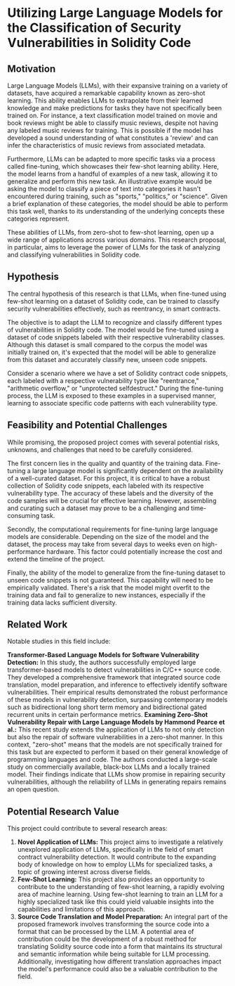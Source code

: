 # Utilizing Large Language Models for the Classification of Security Vulnerabilities in Solidity Code

## Motivation 
Large Language Models (LLMs), with their expansive training on a variety of datasets, have acquired a remarkable capability known as zero-shot learning. This ability enables LLMs to extrapolate from their learned knowledge and make predictions for tasks they have not specifically been trained on. For instance, a text classification model trained on movie and book reviews might be able to classify music reviews, despite not having any labeled music reviews for training. This is possible if the model has developed a sound understanding of what constitutes a 'review' and can infer the characteristics of music reviews from associated metadata.

Furthermore, LLMs can be adapted to more specific tasks via a process called fine-tuning, which showcases their few-shot learning ability. Here, the model learns from a handful of examples of a new task, allowing it to generalize and perform this new task. An illustrative example would be asking the model to classify a piece of text into categories it hasn't encountered during training, such as "sports," "politics," or "science". Given a brief explanation of these categories, the model should be able to perform this task well, thanks to its understanding of the underlying concepts these categories represent.

These abilities of LLMs, from zero-shot to few-shot learning, open up a wide range of applications across various domains. This research proposal, in particular, aims to leverage the power of LLMs for the task of analyzing and classifying vulnerabilities in Solidity code.

## Hypothesis

The central hypothesis of this research is that LLMs, when fine-tuned using few-shot learning on a dataset of Solidity code, can be trained to classify security vulnerabilities effectively, such as reentrancy, in smart contracts.

The objective is to adapt the LLM to recognize and classify different types of vulnerabilities in Solidity code. The model would be fine-tuned using a dataset of code snippets labeled with their respective vulnerability classes. Although this dataset is small compared to the corpus the model was initially trained on, it's expected that the model will be able to generalize from this dataset and accurately classify new, unseen code snippets.

Consider a scenario where we have a set of Solidity contract code snippets, each labeled with a respective vulnerability type like "reentrance," "arithmetic overflow," or "unprotected selfdestruct." During the fine-tuning process, the LLM is exposed to these examples in a supervised manner, learning to associate specific code patterns with each vulnerability type.


## Feasibility and Potential Challenges

While promising, the proposed project comes with several potential risks, unknowns, and challenges that need to be carefully considered.

The first concern lies in the quality and quantity of the training data. Fine-tuning a large language model is significantly dependent on the availability of a well-curated dataset. For this project, it is critical to have a robust collection of Solidity code snippets, each labeled with its respective vulnerability type. The accuracy of these labels and the diversity of the code samples will be crucial for effective learning. However, assembling and curating such a dataset may prove to be a challenging and time-consuming task.

Secondly, the computational requirements for fine-tuning large language models are considerable. Depending on the size of the model and the dataset, the process may take from several days to weeks even on high-performance hardware. This factor could potentially increase the cost and extend the timeline of the project.

Finally, the ability of the model to generalize from the fine-tuning dataset to unseen code snippets is not guaranteed. This capability will need to be empirically validated. There's a risk that the model might overfit to the training data and fail to generalize to new instances, especially if the training data lacks sufficient diversity.

## Related Work

Notable studies in this field include:

**Transformer-Based Language Models for Software Vulnerability Detection:** In this study, the authors successfully employed large transformer-based models to detect vulnerabilities in C/C++ source code. They developed a comprehensive framework that integrated source code translation, model preparation, and inference to effectively identify software vulnerabilities. Their empirical results demonstrated the robust performance of these models in vulnerability detection, surpassing contemporary models such as bidirectional long short term memory and bidirectional gated recurrent units in certain performance metrics.
**Examining Zero-Shot Vulnerability Repair with Large Language Models by Hammond Pearce et al.:** This recent study extends the application of LLMs to not only detection but also the repair of software vulnerabilities in a zero-shot manner. In this context, "zero-shot" means that the models are not specifically trained for this task but are expected to perform it based on their general knowledge of programming languages and code. The authors conducted a large-scale study on commercially available, black-box LLMs and a locally trained model. Their findings indicate that LLMs show promise in repairing security vulnerabilities, although the reliability of LLMs in generating repairs remains an open question.
​
## Potential Research Value

This project could contribute to several research areas:

1.  **Novel Application of LLMs:** This project aims to investigate a relatively unexplored application of LLMs, specifically in the field of smart contract vulnerability detection. It would contribute to the expanding body of knowledge on how to employ LLMs for specialized tasks, a topic of growing interest across diverse fields.
2.  **Few-Shot Learning:** This project also provides an opportunity to contribute to the understanding of few-shot learning, a rapidly evolving area of machine learning. Using few-shot learning to train an LLM for a highly specialized task like this could yield valuable insights into the capabilities and limitations of this approach.
3.  **Source Code Translation and Model Preparation:** An integral part of the proposed framework involves transforming the source code into a format that can be processed by the LLM. A potential area of contribution could be the development of a robust method for translating Solidity source code into a form that maintains its structural and semantic information while being suitable for LLM processing. Additionally, investigating how different translation approaches impact the model's performance could also be a valuable contribution to the field.

